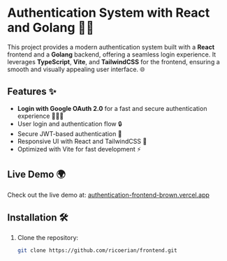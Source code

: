 # Authentication System with React and Golang 🔐🚀

This project provides a modern authentication system built with a **React** frontend and a **Golang** backend, offering a seamless login experience. It leverages **TypeScript**, **Vite**, and **TailwindCSS** for the frontend, ensuring a smooth and visually appealing user interface. 🌐

## Features ✨
- **Login with Google OAuth 2.0** for a fast and secure authentication experience 🧑‍💻🔑
- User login and authentication flow 🔒
- Secure JWT-based authentication 🔐
- Responsive UI with React and TailwindCSS 📱
- Optimized with Vite for fast development ⚡

## Live Demo 🌍
Check out the live demo at: [authentication-frontend-brown.vercel.app](https://authentication-frontend-brown.vercel.app/)

## Installation 🛠️

1. Clone the repository:
   ```bash
   git clone https://github.com/ricoerian/frontend.git

